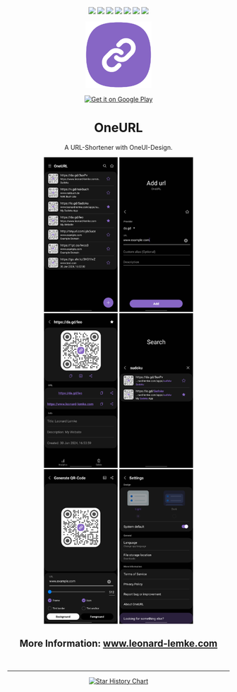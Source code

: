 <!--suppress CheckImageSize, XmlDeprecatedElement, HtmlDeprecatedTag -->
<center>

[![](https://img.shields.io/website?down_color=red&down_message=offline&up_color=blue&up_message=online&url=https%3A%2F%2Fwww.leonard-lemke.com)](https://www.leonard-lemke.com/rr)
[![](https://img.shields.io/github/last-commit/Lemkinator/OneURL)](https://github.com/Lemkinator/OneURL/commits/)
[![](https://img.shields.io/github/issues-raw/Lemkinator/OneURL?color=%23ff4400)](https://github.com/Lemkinator/OneURL/issues)
[![](https://img.shields.io/github/issues-pr-raw/Lemkinator/OneURL?color=%23bb00bb)](https://github.com/Lemkinator/OneURL/pulls)
[![](https://img.shields.io/github/contributors/Lemkinator/OneURL)](https://github.com/Lemkinator/OneURL/graphs/contributors)
[![](https://img.shields.io/github/repo-size/Lemkinator/OneURL)](https://github.com/Lemkinator/OneURL)
[![](https://sloc.xyz/github/Lemkinator/OneURL)](https://github.com/Lemkinator/OneURL)


<img src="img/OneURL_squircle.png" height="150" alt="Icon"/>

<a target="_blank"
href='https://play.google.com/store/apps/details?id=de.lemke.oneurl&pcampaignid=pcampaignidMKT-Other-global-all-co-prtnr-py-PartBadge-Mar2515-1'>
<img class="playstore_button" alt='Get it on Google Play' height="100"
src='https://play.google.com/intl/en_us/badges/static/images/badges/en_badge_web_generic.png'/>
</a>

# OneURL

A URL-Shortener with OneUI-Design.


<img loading="lazy" src="img/mobile1.png" height="350" alt="Mobile 1"/>
<img loading="lazy" src="img/mobile2.png" height="350" alt="Mobile 2"/>
<img loading="lazy" src="img/mobile3.png" height="350" alt="Mobile 3"/>
<img loading="lazy" src="img/mobile4.png" height="350" alt="Mobile 4"/>
<img loading="lazy" src="img/mobile5.png" height="350" alt="Mobile 5"/>
<img loading="lazy" src="img/mobile6.png" height="350" alt="Mobile 6"/>

## More Information: <a target="_blank" href='https://www.leonard-lemke.com/apps/oneurl'>www.leonard-lemke.com </a>

<br><hr>

[![Star History Chart](https://api.star-history.com/svg?repos=Lemkinator/OneURL&type=Date)](https://star-history.com/#Lemkinator/OneURL&Date)

</center>
